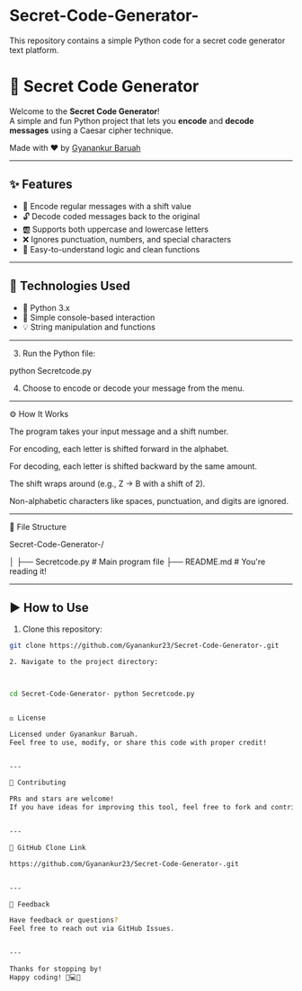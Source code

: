 # Secret-Code-Generator-
This repository contains a simple Python code for a secret code generator text platform.

# 🔐 Secret Code Generator

Welcome to the **Secret Code Generator**!  
A simple and fun Python project that lets you **encode** and **decode messages** using a Caesar cipher technique.

Made with ❤️ by [Gyanankur Baruah](https://github.com/Gyanankur23)

---

## ✨ Features

- 🔁 Encode regular messages with a shift value
- 🔓 Decode coded messages back to the original
- 🆎 Supports both uppercase and lowercase letters
- ❌ Ignores punctuation, numbers, and special characters
- 🧠 Easy-to-understand logic and clean functions

---

## 🧰 Technologies Used

- 🐍 Python 3.x
- 📜 Simple console-based interaction
- 💡 String manipulation and functions

---



3. Run the Python file:



python Secretcode.py

4. Choose to encode or decode your message from the menu.




---

⚙️ How It Works

The program takes your input message and a shift number.

For encoding, each letter is shifted forward in the alphabet.

For decoding, each letter is shifted backward by the same amount.

The shift wraps around (e.g., Z → B with a shift of 2).

Non-alphabetic characters like spaces, punctuation, and digits are ignored.



---

📁 File Structure

Secret-Code-Generator-/

│
├── Secretcode.py  # Main program file
├── README.md                 # You're reading it!


---
## ▶️ How to Use

1. Clone this repository:

```bash
git clone https://github.com/Gyanankur23/Secret-Code-Generator-.git

2. Navigate to the project directory:



cd Secret-Code-Generator- python Secretcode.py


⚖️ License

Licensed under Gyanankur Baruah.
Feel free to use, modify, or share this code with proper credit!


---

🤝 Contributing

PRs and stars are welcome!
If you have ideas for improving this tool, feel free to fork and contribute.


---

🔗 GitHub Clone Link

https://github.com/Gyanankur23/Secret-Code-Generator-.git


---

💬 Feedback

Have feedback or questions?
Feel free to reach out via GitHub Issues.


---

Thanks for stopping by!
Happy coding! 🚀💻🔐

